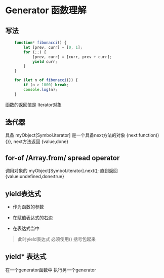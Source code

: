 # Generator 函数理解

## 写法

```javascript
    function* fibonacci() {
        let [prev, curr] = [0, 1];
        for (;;) {
            [prev, curr] = [curr, prev + curr];
            yield curr;
        }
    }

    for (let n of fibonacci()) {
        if (n > 1000) break;
        console.log(n);
    }
```

函数的返回值是 Iterator对象

## 迭代器

具备 myObject[Symbol.iterator] 是一个具备next方法的对象
{next:function(){}},
next方法返回 {value,done}

## for-of /Array.from/ spread operator

调用对象的 myObject[Symbol.iterator].next(); 直到返回{value:undefined,done:true}

## yield表达式

- 作为函数的参数

- 在赋值表达式的右边

- 在表达式当中 
> 此时yield表达式 必须使用() 括号包起来

## yield* 表达式

在一个generator函数中 执行另一个generator
